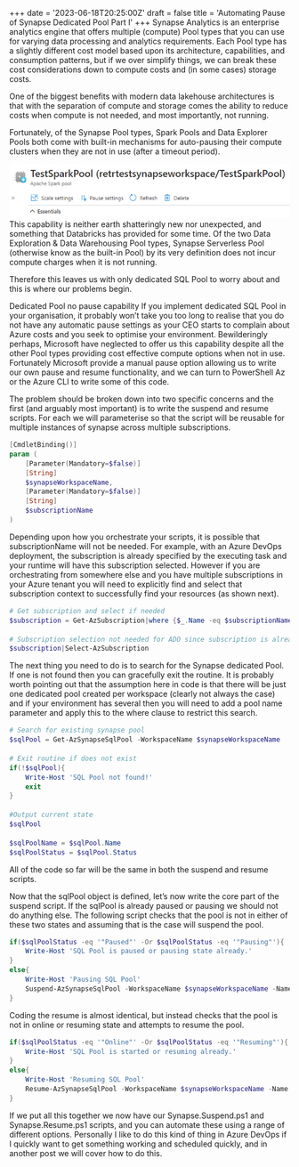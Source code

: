 +++
date = '2023-06-18T20:25:00Z'
draft = false
title = 'Automating Pause of Synapse Dedicated Pool Part I'
+++
Synapse Analytics is an enterprise analytics engine that offers multiple (compute) Pool types that you can use for varying data processing and analytics requirements. Each Pool type has a slightly different cost model based upon its architecture, capabilities, and consumption patterns, but if we over simplify things, we can break these cost considerations down to compute costs and (in some cases) storage costs.

One of the biggest benefits with modern data lakehouse architectures is that with the separation of compute and storage comes the ability to reduce costs when compute is not needed, and most importantly, not running.

Fortunately, of the Synapse Pool types, Spark Pools and Data Explorer Pools both come with built-in mechanisms for auto-pausing their compute clusters when they are not in use (after a timeout period).

![Spark pause settings](/images/spark-pause-settings.png)
This capability is neither earth shatteringly new nor unexpected, and something that Databricks has provided for some time. Of the two Data Exploration & Data Warehousing Pool types, Synapse Serverless Pool (otherwise know as the built-in Pool) by its very definition does not incur compute charges when it is not running.

Therefore this leaves us with only dedicated SQL Pool to worry about and this is where our problems begin.

Dedicated Pool no pause capability
If you implement dedicated SQL Pool in your organisation, it probably won’t take you too long to realise that you do not have any automatic pause settings as your CEO starts to complain about Azure costs and you seek to optimise your environment. Bewilderingly perhaps, Microsoft have neglected to offer us this capability despite all the other Pool types providing cost effective compute options when not in use. Fortunately Microsoft provide a manual pause option allowing us to write our own pause and resume functionality, and we can turn to PowerShell Az or the Azure CLI to write some of this code.

The problem should be broken down into two specific concerns and the first (and arguably most important) is to write the suspend and resume scripts. For each we will parameterise so that the script will be reusable for multiple instances of synapse across multiple subscriptions.

```powershell
[CmdletBinding()]
param (
    [Parameter(Mandatory=$false)]
    [String]
    $synapseWorkspaceName,
    [Parameter(Mandatory=$false)]
    [String]
    $subscriptionName
)
```

Depending upon how you orchestrate your scripts, it is possible that subscriptionName will not be needed. For example, with an Azure DevOps deployment, the subscription is already specified by the executing task and your runtime will have this subscription selected. However if you are orchestrating from somewhere else and you have multiple subscriptions in your Azure tenant you will need to explicitly find and select that subscription context to successfully find your resources (as shown next).

```powershell
# Get subscription and select if needed
$subscription = Get-AzSubscription|where {$_.Name -eq $subscriptionName}

# Subscription selection not needed for ADO since subscription is already in context
$subscription|Select-AzSubscription
```
The next thing you need to do is to search for the Synapse dedicated Pool. If one is not found then you can gracefully exit the routine. It is probably worth pointing out that the assumption here in code is that there will be just one dedicated pool created per workspace (clearly not always the case) and if your environment has several then you will need to add a pool name parameter and apply this to the where clause to restrict this search.

```powershell
# Search for existing synapse pool
$sqlPool = Get-AzSynapseSqlPool -WorkspaceName $synapseWorkspaceName
 
# Exit routine if does not exist
if(!$sqlPool){
    Write-Host 'SQL Pool not found!'
    exit
}
 
#Output current state
$sqlPool
 
$sqlPoolName = $sqlPool.Name
$sqlPoolStatus = $sqlPool.Status
```
All of the code so far will be the same in both the suspend and resume scripts.

Now that the sqlPool object is defined, let’s now write the core part of the suspend script. If the sqlPool is already paused or pausing we should not do anything else. The following script checks that the pool is not in either of these two states and assuming that is the case will suspend the pool.

```powershell
if($sqlPoolStatus -eq '"Paused"' -Or $sqlPoolStatus -eq '"Pausing"'){
    Write-Host 'SQL Pool is paused or pausing state already.'    
}
else{
    Write-Host 'Pausing SQL Pool'
    Suspend-AzSynapseSqlPool -WorkspaceName $synapseWorkspaceName -Name $sqlPoolName
}
```
Coding the resume is almost identical, but instead checks that the pool is not in online or resuming state and attempts to resume the pool.

```powershell
if($sqlPoolStatus -eq '"Online"' -Or $sqlPoolStatus -eq '"Resuming"'){
    Write-Host 'SQL Pool is started or resuming already.'
}
else{
    Write-Host 'Resuming SQL Pool'
    Resume-AzSynapseSqlPool -WorkspaceName $synapseWorkspaceName -Name $sqlPoolName
}
```
If we put all this together we now have our Synapse.Suspend.ps1 and Synapse.Resume.ps1 scripts, and you can automate these using a range of different options. Personally I like to do this kind of thing in Azure DevOps if I quickly want to get something working and scheduled quickly, and in another post we will cover how to do this.